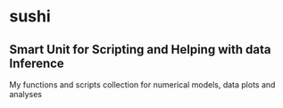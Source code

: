# **sushi**

## **S**mart **U**nit for **S**cripting and **H**elping with data **I**nference

My functions and scripts collection for numerical models, data plots and analyses 


